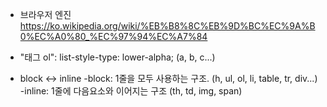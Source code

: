 - 브라우저 엔진
https://ko.wikipedia.org/wiki/%EB%B8%8C%EB%9D%BC%EC%9A%B0%EC%A0%80_%EC%97%94%EC%A7%84

- "태그 ol":  list-style-type: lower-alpha; (a, b, c...)
 
+ block <-> inline
  -block: 1줄을 모두 사용하는 구조. (h, ul, ol, li, table, tr, div...)
  -inline: 1줄에 다음요소와 이어지는 구조 (th, td, img, span)
